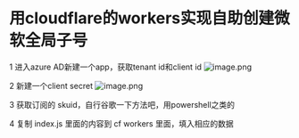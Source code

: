 # 用cloudflare的workers实现自助创建微软全局子号

1 进入azure AD新建一个app，获取tenant id和client id
![image.png](https://i.loli.net/2020/01/26/57GcEDYlQFTOMBL.png)

2 新建一个client secret
![image.png](https://i.loli.net/2020/01/26/qUeV2x8abHlDPO3.png)

3 获取订阅的 skuid，自行谷歌一下方法吧，用powershell之类的

4 复制 index.js 里面的内容到 cf workers 里面，填入相应的数据

